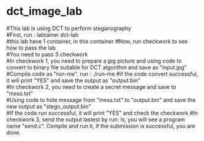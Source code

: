 # dct_image_lab
#This lab is using DCT to perform steganography  
#First, run : labtainer dct-lab  
#this lab have 1 container, in this container
#Now, run checkwork to see how to pass the lab  
#You need to pass 3 checkwork  
#In checkwork 1, you need to prepare a jpg picture and using code to convert to binary file suitable for DCT algorithm and save as "input.jpg"  
#Compile code as "run-me". run : ./run-me
#if the code convert successful, it will print "YES" and save the output as "output.bin"  
#In checkwork 2, you need to create a secret message and save to "mess.txt"  
#Using code to hide message from "mess.txt" to "output.bin" and save the new output as "stego_output.bin"  
#If the code run successful, it will print "YES" and check the checkwork
#In checkwork 3, send the output lastest by run: ls, you will see a program name "send.c". Compile and run it, if the submission is successful, you are done.  
